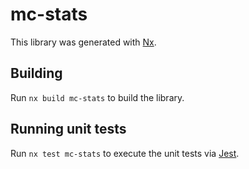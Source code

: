 # mc-stats

This library was generated with [Nx](https://nx.dev).

## Building

Run `nx build mc-stats` to build the library.

## Running unit tests

Run `nx test mc-stats` to execute the unit tests via [Jest](https://jestjs.io).
